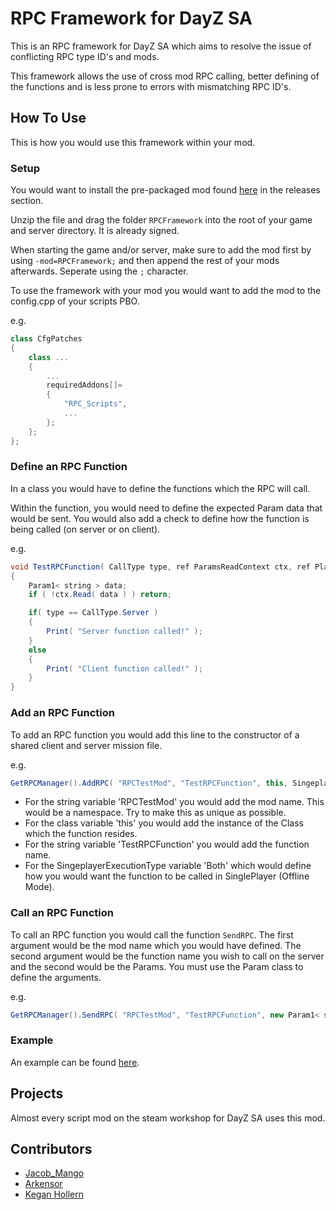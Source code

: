 # RPC Framework for DayZ SA
This is an RPC framework for DayZ SA which aims to resolve the issue of conflicting RPC type ID's and mods.

This framework allows the use of cross mod RPC calling, better defining of the functions and is less prone to errors with mismatching RPC ID's.

## How To Use

This is how you would use this framework within your mod. 

### Setup

You would want to install the pre-packaged mod found [here](https://github.com/Jacob-Mango/DayZ-RPCFramework/releases) in the releases section.

Unzip the file and drag the folder `RPCFramework` into the root of your game and server directory. It is already signed.

When starting the game and/or server, make sure to add the mod first by using `-mod=RPCFramework;` and then append the rest of your mods afterwards. Seperate using the `;` character.

To use the framework with your mod you would want to add the mod to the config.cpp of your scripts PBO.

e.g.

```cpp
class CfgPatches
{
    class ...
    {
        ...
        requiredAddons[]=
        {
            "RPC_Scripts",
            ...
        };
    };
};
```

### Define an RPC Function
In a class you would have to define the functions which the RPC will call. 

Within the function, you would need to define the expected Param data that would be sent. You would also add a check to define how the function is being called (on server or on client). 

e.g.

```java
void TestRPCFunction( CallType type, ref ParamsReadContext ctx, ref PlayerIdentity sender, ref Object target )
{
    Param1< string > data;
    if ( !ctx.Read( data ) ) return;

    if( type == CallType.Server )
    {
        Print( "Server function called!" );
    }
    else
    {
        Print( "Client function called!" );
    }
}
```

### Add an RPC Function
To add an RPC function you would add this line to the constructor of a shared client and server mission file.

e.g.

```java
GetRPCManager().AddRPC( "RPCTestMod", "TestRPCFunction", this, SingeplayerExecutionType.Both ); 
```

* For the string variable 'RPCTestMod' you would add the mod name. This would be a namespace. Try to make this as unique as possible.
* For the class variable 'this' you would add the instance of the Class which the function resides.
* For the string variable 'TestRPCFunction' you would add the function name. 
* For the SingeplayerExecutionType variable 'Both' which would define how you would want the function to be called in SinglePlayer (Offline Mode).

### Call an RPC Function
To call an RPC function you would call the function `SendRPC`. The first argument would be the mod name which you would have defined. The second argument would be the function name you wish to call on the server and the second would be the Params. You must use the Param class to define the arguments.

e.g.

```java
GetRPCManager().SendRPC( "RPCTestMod", "TestRPCFunction", new Param1< string >( "Hello, World!" ) );  
```

### Example
An example can be found [here](https://github.com/Jacob-Mango/DayZ-RPCFramework/blob/master/Examples/RPCFramework_Test/Addons/test/5_Mission/TestGame.c).

## Projects

Almost every script mod on the steam workshop for DayZ SA uses this mod.

## Contributors

* [Jacob_Mango](https://github.com/Jacob-Mango)
* [Arkensor](https://github.com/Arkensor)
* [Kegan Hollern](https://gitlab.desolationredux.com/kegan)